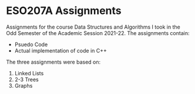 # ESO207A Assignments
Assignments for the course Data Structures and Algorithms I took in the Odd Semester of the Academic Session 2021-22. The assignments contain:
<ul><li>Psuedo Code</li><li>Actual implementation of code in C++</li></ul>
The three assignments were based on:
<ol><li>Linked Lists</li><li>2-3 Trees</li><li>Graphs</li></ol>
